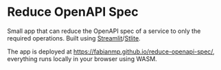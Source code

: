 # Reduce OpenAPI Spec

Small app that can reduce the OpenAPI spec of a service to only the required operations.
Built using [Streamlit](https://streamlit.io/)/[Stlite](https://github.com/whitphx/stlite).

The app is deployed at https://fabianmp.github.io/reduce-openapi-spec/, everything runs locally in your browser using WASM.

